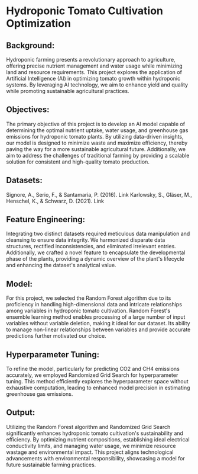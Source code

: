 
# Hydroponic Tomato Cultivation Optimization

## Background:


Hydroponic farming presents a revolutionary approach to agriculture, offering precise nutrient management and water usage while minimizing land and resource requirements. This project explores the application of Artificial Intelligence (AI) in optimizing tomato growth within hydroponic systems. By leveraging AI technology, we aim to enhance yield and quality while promoting sustainable agricultural practices.

## Objectives:

The primary objective of this project is to develop an AI model capable of determining the optimal nutrient uptake, water usage, and greenhouse gas emissions for hydroponic tomato plants. By utilizing data-driven insights, our model is designed to minimize waste and maximize efficiency, thereby paving the way for a more sustainable agricultural future. Additionally, we aim to address the challenges of traditional farming by providing a scalable solution for consistent and high-quality tomato production.

## Datasets:

Signore, A., Serio, F., & Santamaria, P. (2016). Link
Karlowsky, S., Gläser, M., Henschel, K., & Schwarz, D. (2021). Link

## Feature Engineering:

Integrating two distinct datasets required meticulous data manipulation and cleansing to ensure data integrity. We harmonized disparate data structures, rectified inconsistencies, and eliminated irrelevant entries. Additionally, we crafted a novel feature to encapsulate the developmental phase of the plants, providing a dynamic overview of the plant's lifecycle and enhancing the dataset's analytical value.

## Model:

For this project, we selected the Random Forest algorithm due to its proficiency in handling high-dimensional data and intricate relationships among variables in hydroponic tomato cultivation. Random Forest's ensemble learning method enables processing of a large number of input variables without variable deletion, making it ideal for our dataset. Its ability to manage non-linear relationships between variables and provide accurate predictions further motivated our choice.

## Hyperparameter Tuning:

To refine the model, particularly for predicting CO2 and CH4 emissions accurately, we employed Randomized Grid Search for hyperparameter tuning. This method efficiently explores the hyperparameter space without exhaustive computation, leading to enhanced model precision in estimating greenhouse gas emissions.

## Output:

Utilizing the Random Forest algorithm and Randomized Grid Search significantly enhances hydroponic tomato cultivation's sustainability and efficiency. By optimizing nutrient compositions, establishing ideal electrical conductivity limits, and managing water usage, we minimize resource wastage and environmental impact. This project aligns technological advancements with environmental responsibility, showcasing a model for future sustainable farming practices.
